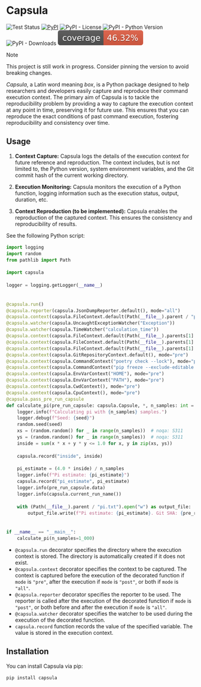 # Capsula

![Test Status](https://github.com/shunichironomura/capsula/workflows/Test/badge.svg?event=push&branch=main)
[![PyPI](https://img.shields.io/pypi/v/capsula)](https://pypi.org/project/capsula/)
![PyPI - License](https://img.shields.io/pypi/l/capsula)
![PyPI - Python Version](https://img.shields.io/pypi/pyversions/capsula)
![PyPI - Downloads](https://img.shields.io/pypi/dm/capsula)
![Coverage Status](coverage/badge.svg?dummy=8484744)

> [!NOTE]
> This project is still work in progress. Consider pinning the version to avoid breaking changes.

*Capsula*, a Latin word meaning *box*, is a Python package designed to help researchers and developers easily capture and reproduce their command execution context. The primary aim of Capsula is to tackle the reproducibility problem by providing a way to capture the execution context at any point in time, preserving it for future use. This ensures that you can reproduce the exact conditions of past command execution, fostering reproducibility and consistency over time.

## Usage

1. **Context Capture:** Capsula logs the details of the execution context for future reference and reproduction. The context includes, but is not limited to, the Python version, system environment variables, and the Git commit hash of the current working directory.

2. **Execution Monitoring:** Capsula monitors the execution of a Python function, logging information such as the execution status, output, duration, etc.

3. **Context Reproduction (to be implemented):** Capsula enables the reproduction of the captured context. This ensures the consistency and reproducibility of results.

See the following Python script:

```python
import logging
import random
from pathlib import Path

import capsula

logger = logging.getLogger(__name__)


@capsula.run()
@capsula.reporter(capsula.JsonDumpReporter.default(), mode="all")
@capsula.context(capsula.FileContext.default(Path(__file__).parent / "pi.txt", move=True), mode="post")
@capsula.watcher(capsula.UncaughtExceptionWatcher("Exception"))
@capsula.watcher(capsula.TimeWatcher("calculation_time"))
@capsula.context(capsula.FileContext.default(Path(__file__).parents[1] / "pyproject.toml", copy=True), mode="pre")
@capsula.context(capsula.FileContext.default(Path(__file__).parents[1] / "poetry.lock", copy=True), mode="pre")
@capsula.context(capsula.FileContext.default(Path(__file__).parents[1] / "requirements.txt", move=True), mode="pre")
@capsula.context(capsula.GitRepositoryContext.default(), mode="pre")
@capsula.context(capsula.CommandContext("poetry check --lock"), mode="pre")
@capsula.context(capsula.CommandContext("pip freeze --exclude-editable > requirements.txt"), mode="pre")
@capsula.context(capsula.EnvVarContext("HOME"), mode="pre")
@capsula.context(capsula.EnvVarContext("PATH"), mode="pre")
@capsula.context(capsula.CwdContext(), mode="pre")
@capsula.context(capsula.CpuContext(), mode="pre")
@capsula.pass_pre_run_capsule
def calculate_pi(pre_run_capsule: capsula.Capsule, *, n_samples: int = 1_000, seed: int = 42) -> None:
    logger.info(f"Calculating pi with {n_samples} samples.")
    logger.debug(f"Seed: {seed}")
    random.seed(seed)
    xs = (random.random() for _ in range(n_samples))  # noqa: S311
    ys = (random.random() for _ in range(n_samples))  # noqa: S311
    inside = sum(x * x + y * y <= 1.0 for x, y in zip(xs, ys))

    capsula.record("inside", inside)

    pi_estimate = (4.0 * inside) / n_samples
    logger.info(f"Pi estimate: {pi_estimate}")
    capsula.record("pi_estimate", pi_estimate)
    logger.info(pre_run_capsule.data)
    logger.info(capsula.current_run_name())

    with (Path(__file__).parent / "pi.txt").open("w") as output_file:
        output_file.write(f"Pi estimate: {pi_estimate}. Git SHA: {pre_run_capsule.data[('git', 'capsula')]['sha']}")


if __name__ == "__main__":
    calculate_pi(n_samples=1_000)
```

- `@capsula.run` decorator specifies the directory where the execution context is stored. The directory is automatically created if it does not exist.
- `@capsula.context` decorator specifies the context to be captured. The context is captured before the execution of the decorated function if `mode` is `"pre"`, after the execution if `mode` is `"post"`, or both if `mode` is `"all"`.
- `@capsula.reporter` decorator specifies the reporter to be used. The reporter is called after the execution of the decorated function if `mode` is `"post"`, or both before and after the execution if `mode` is `"all"`.
- `@capsula.watcher` decorator specifies the watcher to be used during the execution of the decorated function.
- `capsula.record` function records the value of the specified variable. The value is stored in the execution context.

## Installation

You can install Capsula via pip:

```bash
pip install capsula
```

